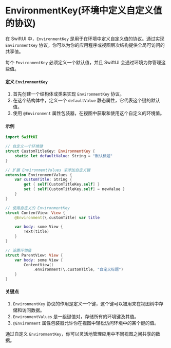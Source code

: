 # EnvironmentKey(环境中定义自定义值的协议)

在 SwiftUI 中，`EnvironmentKey` 是用于在环境中定义自定义值的协议。通过实现 `EnvironmentKey` 协议，你可以为你的应用程序或视图层次结构提供全局可访问的共享值。

每个 `EnvironmentKey` 必须定义一个默认值，并且 SwiftUI 会通过环境为你管理这些值。

#### 定义 `EnvironmentKey`

1. 首先创建一个结构体或类来实现 `EnvironmentKey` 协议。
2. 在这个结构体中，定义一个 `defaultValue` 静态属性，它代表这个键的默认值。
3. 使用 `@Environment` 属性包装器，在视图中获取和使用这个自定义的环境值。

#### 示例

```swift
import SwiftUI

// 自定义一个环境键
struct CustomTitleKey: EnvironmentKey {
    static let defaultValue: String = "默认标题"
}

// 扩展 EnvironmentValues 来添加自定义键
extension EnvironmentValues {
    var customTitle: String {
        get { self[CustomTitleKey.self] }
        set { self[CustomTitleKey.self] = newValue }
    }
}

// 使用自定义的 EnvironmentKey
struct ContentView: View {
    @Environment(\.customTitle) var title

    var body: some View {
        Text(title)
    }
}

// 设置环境值
struct ParentView: View {
    var body: some View {
        ContentView()
            .environment(\.customTitle, "自定义标题")
    }
}
```

#### 关键点

1. `EnvironmentKey` 协议的作用是定义一个键，这个键可以被用来在视图树中存储和访问数据。
2. `EnvironmentValues` 是一组键值对，存储所有的环境键及其值。
3. `@Environment` 属性包装器允许你在视图中轻松访问环境中的某个键的值。

通过自定义 `EnvironmentKey`，你可以灵活地管理应用中不同视图之间共享的数据。
